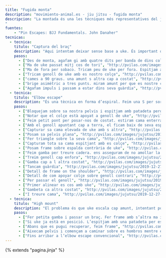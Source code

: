 ```yaml
---
title: "Fugida monta"
description: "movimiento-animal.es - jiu jitsu - fugida monta"
descripcion: "La montada és una les tècniques més representatives del jiu jitsu. hem de controlar on són les mans de uke (perquè no es golpegi) i seguir els dos principis, primer desestabilitzar i després posar les nostres extremitats per dins de les de uke.
"
fuentes:
    - "Pin Escapes: BJJ Fundamentals. John Danaher"
tecnicas: 
  - tecnica: 
    titulo: "Captura del braç"
    description: "Aqui intentam deixar sense base a uke. És important que tant es braç con es genoll i es peu de uke estiguin bloquejats."
    pasos:      
      - ["Des de monta, agafam gi amb quatre dits per banda de dins colçe. Sa ma de tori rota cap endins i es Gi s’estira. Sa ma de uke queda cap amunt amb es colço fortament aferrat a n’es seu costat.", "http://pvilas.com/images/jujutsu/2019-12-27-pin2/3.1_-_desde_monta,_agafam_gi_amb_quatre_dits_per_banda_de_dins_colc%CC%A7e.png"]
      - ["Ma de uke passat mitj cos de tori", "http://pvilas.com/images/jujutsu/2019-12-27-pin2/3.2_-_ma_de_uke_passat_mitj_cos_de_tori.png"]
      - ["Ma de fora per sobaco. Tricam peu de uke per fora. Espitjam a uke amb un petit pont amb patadeta", "http://pvilas.com/images/jujutsu/2019-12-27-pin2/3.3_-_ma_de_fora_per_sobaco._tricam_peu_de_uke_per_fora._espitjam_a_uke_amb_patadeta.png"]
      - ["Tricam genoll de uke amb es nostro colçe", "http://pvilas.com/images/jujutsu/2019-12-27-pin2/3.4_-_tricam_genoll_de_uke_amb_es_nostro_colc%CC%A7e.png"]
      - ["cames a 90 graus. una amunt s altra cap a costat", "http://pvilas.com/images/jujutsu/2019-12-27-pin2/3.5_-_cames_a_90_graus._una_amunt_s_altra_cap_a_costat.png"]
      - ["brige asimètric a tres punts. miram amunt per que es nostre cap no bloqueji es moviment", "http://pvilas.com/images/jujutsu/2019-12-27-pin2/3.6_-_brige_a_tres_punts._miram_amunt_per_que_es_nostre_cap_no_bloqueji_es_moviment.png"]
      - ["Agafam impuls i passam a estar dins seva guàrdia", "http://pvilas.com/images/jujutsu/2019-12-27-pin2/3.7_-_agafam_impuls_i_passam_a_estar_dins_seva_gua%CC%80rdia.png"]
  - tecnica: 
    titulo: "Elbow escape"
    description: "És una tècnica en forma d’espiral. Feim una S per sortir de baix de uke espitjant es seu genoll per capturar sa cama."
    pasos:
      - ["Bloquejam sobre sa nostra pelvis i espitjam amb patadeta perquè es pes de uke estigui més sobre braços", "http://pvilas.com/images/jujutsu/2019-12-27-pin2/4.1_-_elbow_escape_from_mount._bloquejam_sobre_sa_nostra_pelvis_i_espitjam_amb_patadeta_perque_es_pes_de_uke_estigui_me%CC%81s_sobre_brac%CC%A7os.png"]
      - ["Notar que el colçe està apoyat a genoll de uke", "http://pvilas.com/images/jujutsu/2019-12-27-pin2/4.2_-_notar_que_el_colc%CC%A7e_esta%CC%80_apoyat_a_genoll_de_uke.png"]
      - ["Feim petit pont per posar-nos de costat. estiram cama enterra", "http://pvilas.com/images/jujutsu/2019-12-27-pin2/4.3_-_feim_petit_pont_per_posar-nos_de_costat._estiram_cama_enterra.png"]
      - ["Amb el genoll apuntant cap a terra, el ficam baix de seva espinilla. el colçe fa de tope i uke no pot evitar-ho", "http://pvilas.com/images/jujutsu/2019-12-27-pin2/4.4_-_amb_el_genoll_apuntant_cap_a_terra,_el_ficam_baix_de_seva_espinilla._el_colc%CC%A7e_fa_de_tope_i_uke_no_pot_evitar-ho.png"]
      - ["Capturar sa cama elevada de uke amb s altra", "http://pvilas.com/images/jujutsu/2019-12-27-pin2/4.5_-_capturar_sa_cama_elevada_de_uke_amb_s_altra.png"]
      - ["Posam sa pelvis plana", "http://pvilas.com/images/jujutsu/2019-12-27-pin2/4.6.1_-_posam_sa_pelvis_plana.png"]
      - ["Fer triangle sobre la seva cama", "http://pvilas.com/images/jujutsu/2019-12-27-pin2/4.6_-_fer_triangle_sobre_la_seva_cama.png"]
      - ["Capturam tota sa cama espitjant amb es colçe", "http://pvilas.com/images/jujutsu/2019-12-27-pin2/4.7_-_capturam_tota_sa_cama.png"]
      - ["Posam frame sobre espalda contrària de uke", "http://pvilas.com/images/jujutsu/2019-12-27-pin2/4.8_-_posam_frame_sobre_espalda_contra%CC%80ria_de_uke.png"]
      - ["Feim gamba per treure cadera. ens asseguram de no amollar la cama de uke", "http://pvilas.com/images/jujutsu/2019-12-27-pin2/4.9_-_feim_gamba_per_treure_cadera._ens_asseguram_de_no_amollar_la_cama_de_uke.png"]
      - ["Treim genoll cap enfora", "http://pvilas.com/images/jujutsu/2019-12-27-pin2/4.10_-_treim_genoll_cap_enfora.png"]
      - ["Gamba cap a l altra costat", "http://pvilas.com/images/jujutsu/2019-12-27-pin2/4.11_-_gamba_cap_a_l_altra_costat.png"]
      - ["Tancam guàrdia", "http://pvilas.com/images/jujutsu/2019-12-27-pin2/4.12_-_tancam_gua%CC%80rdia.png"]
      - ["Detall de frame on the shoulder", "http://pvilas.com/images/jujutsu/2019-12-27-pin2/4.13_-_detall_de_frame_on_the_shoulder.png"]
      - ["Detall de com apoyar colçe sobre genoll contrari", "http://pvilas.com/images/jujutsu/2019-12-27-pin2/4.14_-_detall_de_com_apoyar_colc%CC%A7e_sobre_genoll_contrari.png"]
      - ["Per passar el genoll", "http://pvilas.com/images/jujutsu/2019-12-27-pin2/4.15_-_per_passar_el_genoll.png"]
      - ["Primer alinear es cos amb uke", "http://pvilas.com/images/jujutsu/2019-12-27-pin2/4.16_-_primer_alinear_es_cos_amb_uke.png"]
      - ["Gambeta ca altra costat", "http://pvilas.com/images/jujutsu/2019-12-27-pin2/4.17_-_gambeta_ca_altra_costat.png"]
      - ["I treure cama", "http://pvilas.com/images/jujutsu/2019-12-27-pin2/4.19_-_i_treure_cama.png"]
  - tecnica:
    titulo: "High mount" 
    description: "El problema és que uke escala cap amunt, intentant posar es genolls per baix des nostres braços. Per evitar-ho el primer que podem fer és un frame (molt ràpid per no deixar es coll desprotegit!)"
    pasos:
      - ["Fer petita gamba i passar un braç. Fer frame amb s’altra ma i espitjar cap avall per fer elbow escape. Ha de ser ràpid, si no, ens claven es puny al coll.", "http://pvilas.com/images/jujutsu/2019-12-27-pin2/hm1.png"]
      - ["Si uke ja està en posició. L’espitjam amb una patadeta per esquena perque posi ses mans enterra", "http://pvilas.com/images/jujutsu/2019-12-27-pin2/hm3.png"]
      - ["Abans que es pugui recuperar, feim frame", "http://pvilas.com/images/jujutsu/2019-12-27-pin2/hm4.png"]
      - ["Aixecam pelvis i començam a caminar sobre es hombros mentre espitjam es frame", "http://pvilas.com/images/jujutsu/2019-12-27-pin2/hm5.png"]
      - ["Fins arribar a l’elbow escape convencional", "http://pvilas.com/images/jujutsu/2019-12-27-pin2/hm6.png"]
---
```

{% extends  "pagina.jinja" %}